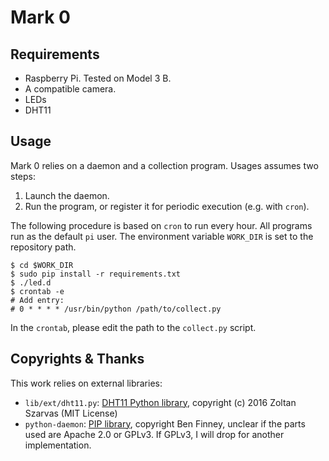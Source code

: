Mark 0
======

Requirements
------------

* Raspberry Pi. Tested on Model 3 B.
* A compatible camera.
* LEDs
* DHT11

Usage
-----

Mark 0 relies on a daemon and a collection program. Usages assumes two steps:

1. Launch the daemon.
2. Run the program, or register it for periodic execution (e.g. with `cron`).

The following procedure is based on `cron` to run every hour. All programs run as the default `pi` user. The environment variable `WORK_DIR` is set to the repository path.

    $ cd $WORK_DIR
    $ sudo pip install -r requirements.txt
    $ ./led.d
    $ crontab -e
    # Add entry:
    # 0 * * * * /usr/bin/python /path/to/collect.py

In the `crontab`, please edit the path to the `collect.py` script.


Copyrights & Thanks
-------------------

This work relies on external libraries:

* `lib/ext/dht11.py`: [DHT11 Python library](https://github.com/szazo/DHT11_Python), copyright (c) 2016 Zoltan Szarvas (MIT License)
* `python-daemon`: [PIP library](https://pypi.python.org/pypi/python-daemon/), copyright Ben Finney, unclear if the parts used are Apache 2.0 or GPLv3. If GPLv3, I will drop for another implementation.
